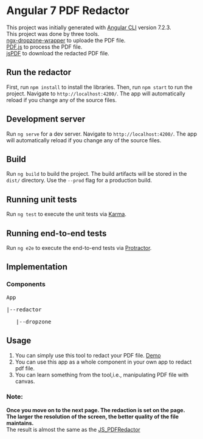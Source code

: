 # Angular 7 PDF Redactor

This project was initially generated with [Angular CLI](https://github.com/angular/angular-cli) version 7.2.3.<br/>
This project was done by three tools. <br/>
	[ngx-dropzone-wrapper](https://github.com/zefoy/ngx-dropzone-wrapper) to uploade the PDF file.<br/>
	[PDF.js](https://github.com/mozilla/pdf.js/) to process the PDF file.<br/>
	[jsPDF](https://github.com/MrRio/jsPDF) to download the redacted PDF file.<br/>

## Run the redactor

First, run `npm install` to install the libraries. Then, run `npm start` to run the project. Navigate to `http://localhost:4200/`. The app will automatically reload if you change any of the source files.

## Development server

Run `ng serve` for a dev server. Navigate to `http://localhost:4200/`. The app will automatically reload if you change any of the source files.

## Build

Run `ng build` to build the project. The build artifacts will be stored in the `dist/` directory. Use the `--prod` flag for a production build.

## Running unit tests

Run `ng test` to execute the unit tests via [Karma](https://karma-runner.github.io).

## Running end-to-end tests

Run `ng e2e` to execute the end-to-end tests via [Protractor](http://www.protractortest.org/).

## Implementation

### Components
<pre>
App<br/>
|--redactor<br/>
   |--dropzone
</pre>
## Usage
1. You can simply use this tool to redact your PDF file. [Demo](https://ldu2.github.io/PDFRedactor/)<br/>
2. You can use this app as a whole component in your own app to redact pdf file.<br/>
3. You can learn something from the tool,i.e., manipulating PDF file with canvas.<br/>
### Note:
**Once you move on to the next page. The redaction is set on the page.**<br/>
**The larger the resolution of the screen, the better quality of the file maintains.**<br/>
The result is almost the same as the [JS_PDFRedactor](https://github.com/ldu2/PDFRedactor/tree/master/JS_PDFRedactor)


